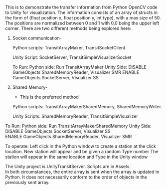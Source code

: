 This is to demonstrate the transfer information from Python OpenCV code to Unity for visualization.
The information consists of an array of structs in the form of (float position x, float position y, int type),
with a max size of 50. The positions are normalized between 0 and 1 with 0,0 being the upper left corner.
There are two different methods being explored here:
1) Socket communication-
   
   Python scripts: TransitArrayMaker, TransitSocketClient.
     
   Unity Script: SocketServer, TransitSimpleVisualizerSocket

   To Run: Python side:
   Run TransitArrayMaker
   Unity Side:
   DISABLE GameObjects SharedMemoryReader, Visualizer SMR
   ENABLE GameObjects SocketServer, Visualizer SS
   
3) Shared Memory-
   * This is the preferred method
     
   Python scripts: TransitArrayMakerSharedMemory, SharedMemoryWriter.
   
   Unity Scripts: SharedMemoryReader, TransitSimpleVisualizer
   
  To Run: 
  Python side: Run TransitArrayMakerSharedMemory
  Unity Side: 
  DISABLE GameObjects SocketServer, Visualizer SS                    
  ENABLE GameObjects SharedMemoryReader, Visualizer SMR
                       
To operate: Left click in the Python window to create a station at the click location.
New station will appear and be given a random Type number
The station will appear in the same location and Type in the Unity window
     

The Unity project is UnityTransitServer. Scripts are in Assets.   
In both circumstances, the entire array is sent when the array is updated in Python. It does not necessarily conform to the order of objects in the previously sent array.
